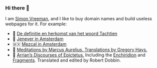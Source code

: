 ### Hi there 👋

I am [Simon Vreeman](https://vreeman.com), and I like to buy domain names and build useless webpages for it. For example:

- 📖 [De definitie en herkomst van het woord Tachtien](https://tachtien.nl)
- 🥃 [Jenever in Amsterdam](https://418.ai/jenever)
- 🇲🇽 [Mezcal in Amsterdam](https://418.ai/mezcal)
- 📘 [Meditations by Marcus Aurelius. Translations by Gregory Hays.](https://vreeman.com/meditations/)
- 📕 [Arrian’s Discourses of Epictetus.](https://vreeman.com/discourses/) Including the [Enchiridion](https://vreeman.com/discourses/enchiridion) and [Fragments](https://vreeman.com/discourses/fragments). Translated and edited by Robert Dobbin.

<!--
**simonvreeman/simonvreeman** is a ✨ _special_ ✨ repository because its `README.md` (this file) appears on your GitHub profile.

Here are some ideas to get you started:

- 🔭 I’m currently working on ...
- 🌱 I’m currently learning ...
- 👯 I’m looking to collaborate on ...
- 🤔 I’m looking for help with ...
- 💬 Ask me about ...
- 📫 How to reach me: ...
- 😄 Pronouns: ...
- ⚡ Fun fact: ...
-->
